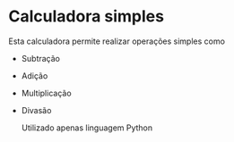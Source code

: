 # Calculadora simples
Esta calculadora permite realizar operações simples como
- Subtração
- Adição
- Multiplicação
- Divasão

  Utilizado apenas linguagem Python
